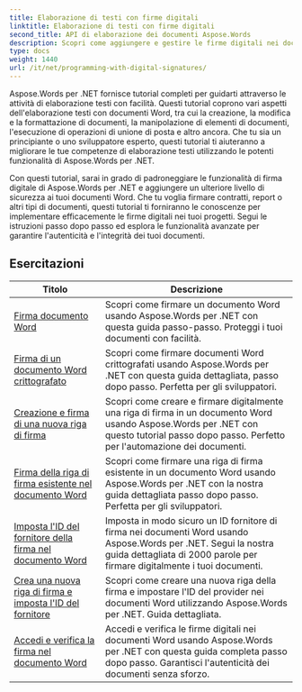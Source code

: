 ```yaml
---
title: Elaborazione di testi con firme digitali
linktitle: Elaborazione di testi con firme digitali
second_title: API di elaborazione dei documenti Aspose.Words
description: Scopri come aggiungere e gestire le firme digitali nei documenti Word usando Aspose.Words per .NET. I tutorial ti guidano attraverso i passaggi per generare firme digitali e aggiungerle ai tuoi documenti.
type: docs
weight: 1440
url: /it/net/programming-with-digital-signatures/
---
```

Aspose.Words per .NET fornisce tutorial completi per guidarti attraverso le attività di elaborazione testi con facilità. Questi tutorial coprono vari aspetti dell'elaborazione testi con documenti Word, tra cui la creazione, la modifica e la formattazione di documenti, la manipolazione di elementi di documenti, l'esecuzione di operazioni di unione di posta e altro ancora. Che tu sia un principiante o uno sviluppatore esperto, questi tutorial ti aiuteranno a migliorare le tue competenze di elaborazione testi utilizzando le potenti funzionalità di Aspose.Words per .NET.

Con questi tutorial, sarai in grado di padroneggiare le funzionalità di firma digitale di Aspose.Words per .NET e aggiungere un ulteriore livello di sicurezza ai tuoi documenti Word. Che tu voglia firmare contratti, report o altri tipi di documenti, questi tutorial ti forniranno le conoscenze per implementare efficacemente le firme digitali nei tuoi progetti. Segui le istruzioni passo dopo passo ed esplora le funzionalità avanzate per garantire l'autenticità e l'integrità dei tuoi documenti.

 ## Esercitazioni
| Titolo | Descrizione |
| --- | --- |
| [Firma documento Word](./sign-document/) | Scopri come firmare un documento Word usando Aspose.Words per .NET con questa guida passo-passo. Proteggi i tuoi documenti con facilità. |
| [Firma di un documento Word crittografato](./signing-encrypted-document/) | Scopri come firmare documenti Word crittografati usando Aspose.Words per .NET con questa guida dettagliata, passo dopo passo. Perfetta per gli sviluppatori. |
| [Creazione e firma di una nuova riga di firma](./creating-and-signing-new-signature-line/) | Scopri come creare e firmare digitalmente una riga di firma in un documento Word usando Aspose.Words per .NET con questo tutorial passo dopo passo. Perfetto per l'automazione dei documenti. |
| [Firma della riga di firma esistente nel documento Word](./signing-existing-signature-line/) | Scopri come firmare una riga di firma esistente in un documento Word usando Aspose.Words per .NET con la nostra guida dettagliata passo dopo passo. Perfetta per gli sviluppatori. |
| [Imposta l'ID del fornitore della firma nel documento Word](./set-signature-provider-id/) | Imposta in modo sicuro un ID fornitore di firma nei documenti Word usando Aspose.Words per .NET. Segui la nostra guida dettagliata di 2000 parole per firmare digitalmente i tuoi documenti. |
| [Crea una nuova riga di firma e imposta l'ID del fornitore](./create-new-signature-line-and-set-provider-id/) | Scopri come creare una nuova riga della firma e impostare l'ID del provider nei documenti Word utilizzando Aspose.Words per .NET. Guida dettagliata. |
| [Accedi e verifica la firma nel documento Word](./access-and-verify-signature/) | Accedi e verifica le firme digitali nei documenti Word usando Aspose.Words per .NET con questa guida completa passo dopo passo. Garantisci l'autenticità dei documenti senza sforzo. |